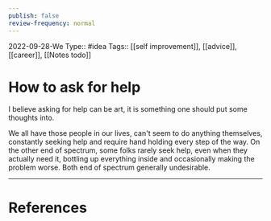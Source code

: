 ```yaml
---
publish: false
review-frequency: normal
---
```

2022-09-28-We
Type:: #idea
Tags:: [[self improvement]], [[advice]], [[career]], [[Notes todo]]

# How to ask for help
I believe asking for help can be art, it is something one should put some thoughts into.

We all have those people in our lives, can't seem to do anything themselves, constantly seeking help and require hand holding every step of the way. On the other end of spectrum,  some folks rarely seek help, even when they actually need it, bottling up everything inside and occasionally making the problem worse. Both end of spectrum generally undesirable. 



---
# References